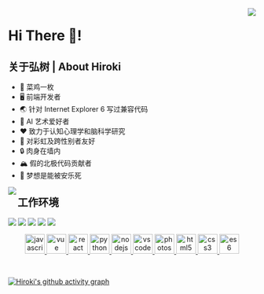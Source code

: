 <img align="right" src="https://profile-counter.glitch.me/HirokiMorita/count.svg"/>

# Hi There 👋!

## 关于弘树 | About Hiroki

- 🐔 菜鸡一枚
- 🖥️ 前端开发者
- 🌏 针对 Internet Explorer 6 写过兼容代码
- 🎨 AI 艺术爱好者
- ❤️ 致力于认知心理学和脑科学研究
- 🌈 对彩虹及跨性别者友好
- 🔒 肉身在墙内
- 🏔️ 假的北极代码贡献者
- 💉 梦想是能被安乐死

<img align="left" src="https://github-readme-stats.vercel.app/api?username=HirokiMorita&show_icons=true&theme=dark"/>

## 工作环境

[![](https://img.shields.io/badge/Linux-FCC624?style=for-the-badge&logo=linux&logoColor=black)](https://www.linux.org/)
[![](https://img.shields.io/badge/Windows-0078D6?style=for-the-badge&logo=windows&logoColor=white
)](https://www.microsoft.com/en-us/windows)
[![](https://img.shields.io/badge/Twitter-1DA1F2?style=for-the-badge&logo=twitter&logoColor=white)](https://twitter.com/HU070126000)
[![](https://img.shields.io/badge/GIT-E44C30?style=for-the-badge&logo=git&logoColor=white)](https://git-scm.com/)
[![](https://img.shields.io/badge/VSCode-0078D4?style=for-the-badge&logo=visual%20studio%20code&logoColor=white)](https://code.visualstudio.com/)

<p align="center">
   <a href="#">
      <img src="https://github.com/get-icon/geticon/raw/master/icons/javascript.svg" alt="javascript" width="40" height="40"/>
   </a>
   <a href="#">
      <img src="https://github.com/get-icon/geticon/raw/master/icons/vue.svg" alt="vue" width="40" height="40"/>
   </a>
   <a href="#">
      <img src="https://github.com/get-icon/geticon/raw/master/icons/react.svg" alt="react" width="40" height="40"/>
   </a>
   <a href="#">
      <img src="https://github.com/get-icon/geticon/raw/master/icons/python.svg" alt="python3" width="40" height="40"/>
   </a>
   <a href="#">
      <img src="https://github.com/get-icon/geticon/raw/master/icons/nodejs-icon.svg" alt="nodejs" width="40" height="40"/>
   </a>
   <a href="#">
      <img src="https://github.com/get-icon/geticon/raw/master/icons/visual-studio-code.svg" alt="vscode" width="40" height="40"/>
   </a>
   <a href="#">
      <img src="https://github.com/get-icon/geticon/raw/master/icons/adobe-photoshop.svg" alt="photoshop" width="40" height="40"/>
   </a>
   <a href="#">
      <img src="https://github.com/get-icon/geticon/raw/master/icons/html-5.svg" alt="html5" width="40" height="40"/>
   </a>
   <a href="#">
      <img src="https://github.com/get-icon/geticon/raw/master/icons/css-3.svg" alt="css3" width="40" height="40"/>
   </a>
   <a href="#">
      <img src="https://github.com/get-icon/geticon/raw/master/icons/es6.svg" alt="es6" width="40" height="40"/>
   </a>
</p>
<br>

[![Hiroki's github activity graph](https://activity-graph.herokuapp.com/graph?username=HirokiMorita&theme=github)](https://github.com/HirokiMorita)
